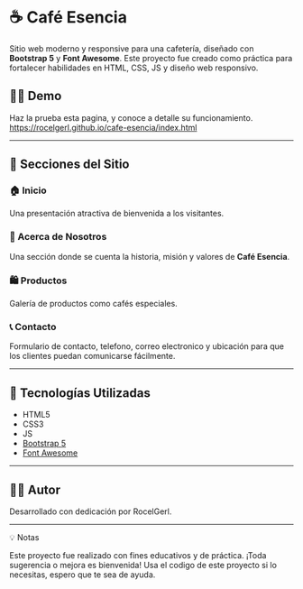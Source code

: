 # ☕ Café Esencia

Sitio web moderno y responsive para una cafetería, diseñado con **Bootstrap 5** y **Font Awesome**. Este proyecto fue creado como práctica para fortalecer habilidades en HTML, CSS, JS y diseño web responsivo.

## 👨‍💻 Demo

Haz la prueba esta pagina, y conoce a detalle su funcionamiento.
https://rocelgerl.github.io/cafe-esencia/index.html

---

## 📌 Secciones del Sitio

### 🏠 Inicio
Una presentación atractiva de bienvenida a los visitantes.

### 📖 Acerca de Nosotros
Una sección donde se cuenta la historia, misión y valores de **Café Esencia**.

### 🛍️ Productos
Galería de productos como cafés especiales.

### 📞 Contacto
Formulario de contacto, telefono, correo electronico y ubicación para que los clientes puedan comunicarse fácilmente.

---

## 🚀 Tecnologías Utilizadas

- HTML5
- CSS3
- JS
- [Bootstrap 5](https://getbootstrap.com/)
- [Font Awesome](https://fontawesome.com/)

---

## 🙋‍♂️ Autor

Desarrollado con dedicación por RocelGerl.

---

💡 Notas

Este proyecto fue realizado con fines educativos y de práctica. ¡Toda sugerencia o mejora es bienvenida!
Usa el codigo de este proyecto si lo necesitas, espero que te sea de ayuda.

